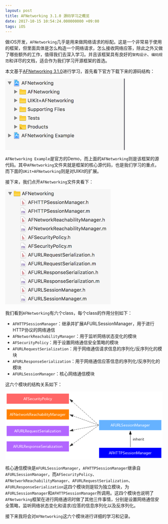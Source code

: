 ```yaml
---
layout: post
title: AFNetworking 3.1.0 源码学习之概览
date: 2017-10-15 10:54:24.000000000 +09:00
tags: iOS
---
```


做iOS开发，`AFNetworking`几乎是用来做网络请求的标配。这是一个非常易于使用的框架，但里面具体是怎么构造一个网络请求，怎么接收网络应答，除此之外又做了哪些额外的工作，值得我们去深入学习。并且该框架具有良好的`架构设计`、`编码规范`和详尽的文档，适合作为我们学习开源框架的首选。

本文基于[AFNetworking 3.1.0](https://github.com/AFNetworking/AFNetworking)进行学习，首先看下官方下载下来的源码结构：

![](/assets/images/2017/afnetworking-study-overview-1.png)

`AFNetworking Example`是官方的Demo，而上面的`AFNetworking`则是该框架的源代码。其中`AFNetworking`文件夹就是框架的核心源代码，也是我们学习的重点，而下面的`UKit+AFNetworking`则是对UIKit的扩展。

接下来，我们点开`AFNetworking`文件夹看下：

![](/assets/images/2017/afnetworking-study-overview-2.png)

我们看到`AFNetworking`有六个class，每个class的作用分别如下：

- `AFHTTPSessionManager`：继承并扩展AFURLSessionManager，用于进行HTTP协议的网络通信
- `AFNetworkReachabilityManager`：用于监听网络状态变化的模块
- `AFSecurityPolicy`：用于设置网络通信安全策略的模块
- `AFURLRequestSerialization`：用于网络通信请求信息的序列化/反序列化的模块
- `AFURLResponseSerialization`：用于网络通信应答信息的序列化/反序列化的模块
- `AFURLSessionManager`：核心网络通信模块

这六个模块的结构关系如下：

![](/assets/images/2017/afnetworking-study-overview-3.png)

核心通信模块是`AFURLSessionManager`，`AFHTTPSessionManager`继承自`AFURLSessionManager`，而`AFSecurityPolicy`、`AFNetworkReachabilityManager`、`AFURLRequestSerialization`、`AFURLResponseSerialization`这四个模块则是较为独立模块，为`AFURLSessionManager`和`AFHTTPSessionManager`所调用。这四个模块也说明了`AFNetworking`框架在进行网络通讯时做了其他三件事情，分别是设置网络通信安全策略，监听网络状态变化和请求/应答的信息序列化以及反序列化。

接下来我将会对`AFNetworking`这六个模块进行详细的学习和记录。